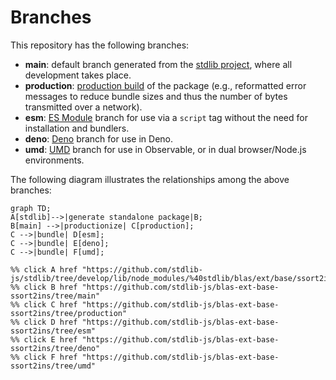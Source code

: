 <!--

@license Apache-2.0

Copyright (c) 2022 The Stdlib Authors.

Licensed under the Apache License, Version 2.0 (the "License");
you may not use this file except in compliance with the License.
You may obtain a copy of the License at

    http://www.apache.org/licenses/LICENSE-2.0

Unless required by applicable law or agreed to in writing, software
distributed under the License is distributed on an "AS IS" BASIS,
WITHOUT WARRANTIES OR CONDITIONS OF ANY KIND, either express or implied.
See the License for the specific language governing permissions and
limitations under the License.

-->

# Branches

This repository has the following branches:

-   **main**: default branch generated from the [stdlib project][stdlib-url], where all development takes place.
-   **production**: [production build][production-url] of the package (e.g., reformatted error messages to reduce bundle sizes and thus the number of bytes transmitted over a network).
-   **esm**: [ES Module][esm-url] branch for use via a `script` tag without the need for installation and bundlers.
-   **deno**: [Deno][deno-url] branch for use in Deno.
-   **umd**: [UMD][umd-url] branch for use in Observable, or in dual browser/Node.js environments.

The following diagram illustrates the relationships among the above branches:

```mermaid
graph TD;
A[stdlib]-->|generate standalone package|B;
B[main] -->|productionize| C[production];
C -->|bundle| D[esm];
C -->|bundle| E[deno];
C -->|bundle| F[umd];

%% click A href "https://github.com/stdlib-js/stdlib/tree/develop/lib/node_modules/%40stdlib/blas/ext/base/ssort2ins"
%% click B href "https://github.com/stdlib-js/blas-ext-base-ssort2ins/tree/main"
%% click C href "https://github.com/stdlib-js/blas-ext-base-ssort2ins/tree/production"
%% click D href "https://github.com/stdlib-js/blas-ext-base-ssort2ins/tree/esm"
%% click E href "https://github.com/stdlib-js/blas-ext-base-ssort2ins/tree/deno"
%% click F href "https://github.com/stdlib-js/blas-ext-base-ssort2ins/tree/umd"
```

[stdlib-url]: https://github.com/stdlib-js/stdlib/tree/develop/lib/node_modules/%40stdlib/blas/ext/base/ssort2ins
[production-url]: https://github.com/stdlib-js/blas-ext-base-ssort2ins/tree/production
[deno-url]: https://github.com/stdlib-js/blas-ext-base-ssort2ins/tree/deno
[umd-url]: https://github.com/stdlib-js/blas-ext-base-ssort2ins/tree/umd
[esm-url]: https://github.com/stdlib-js/blas-ext-base-ssort2ins/tree/esm